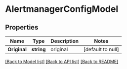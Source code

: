 # AlertmanagerConfigModel

## Properties
Name | Type | Description | Notes
------------ | ------------- | ------------- | -------------
**Original** | **string** | original | [default to null]

[[Back to Model list]](../README.md#documentation-for-models) [[Back to API list]](../README.md#documentation-for-api-endpoints) [[Back to README]](../README.md)



